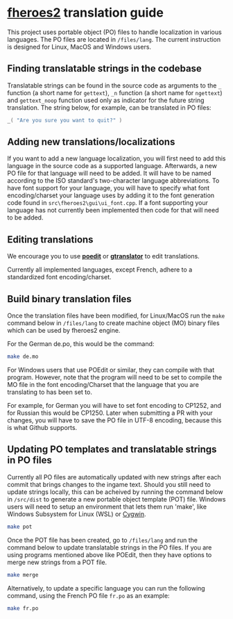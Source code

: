 # [**fheroes2**](README.md) translation guide

This project uses portable object (PO) files to handle localization in various languages. The PO files are located in `/files/lang`. The current instruction is designed for Linux, MacOS and Windows users.

## Finding translatable strings in the codebase

Translatable strings can be found in the source code as arguments to the `_` function (a short name for `gettext`), `_n` function (a short name for `ngettext`) and `gettext_noop` function used only as indicator for the future string translation. The string below, for example, can be translated in PO files:

```cpp
_( "Are you sure you want to quit?" )
```

## Adding new translations/localizations

If you want to add a new language localization, you will first need to add this language in the source code as a supported language. Afterwards, a new PO file for that language will need to be added. It will have to be named according to the ISO standard's two-character language abbreviations.
To have font support for your language, you will have to specify what font encoding/charset your language uses by adding it to the font generation code found in `src\fheroes2\gui\ui_font.cpp`. If a font supporting your language has not currently been implemented then code for that will need to be added.

## Editing translations

We encourage you to use [**poedit**](https://poedit.net/) or [**gtranslator**](https://wiki.gnome.org/Apps/Gtranslator) to edit translations.

Currently all implemented languages, except French, adhere to a standardized font encoding/charset.

## Build binary translation files

Once the translation files have been modified, for Linux/MacOS run the `make` command below in `/files/lang` to create machine object (MO) binary files which can be used by fheroes2 engine.

For the German de.po, this would be the command:

```bash
make de.mo
```

For Windows users that use POEdit or similar, they can compile with that program. However, note that the program will need to be set to compile the MO file in the font encoding/Charset that the language that you are translating to has been set to.

For example, for German you will have to set font encoding to CP1252, and for Russian this would be CP1250. Later when submitting a PR with your changes, you will have to save the PO file in UTF-8 encoding, because this is what Github supports.

## Updating PO templates and translatable strings in PO files

Currently all PO files are automatically updated with new strings after each commit that brings changes to the ingame text. Should you still need to update strings locally, this can be acheived by running the command below in `/src/dist` to generate a new portable object template (POT) file. Windows users will need to setup an environment that lets them run 'make', like Windows Subsystem for Linux (WSL) or [Cygwin](https://www.cygwin.com/).

```bash
make pot
```

Once the POT file has been created, go to `/files/lang` and run the command below to update translatable strings in the PO files. If you are using programs mentioned above like POEdit, then they have options to merge new strings from a POT file.

```bash
make merge
```

Alternatively, to update a specific language you can run the following command, using the French PO file `fr.po` as an example:

```bash
make fr.po
```
